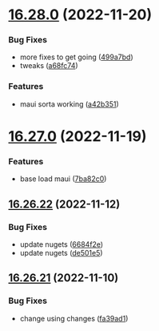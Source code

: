 # [16.28.0](https://github.com/phandcock/GrampsView/compare/v16.27.0...v16.28.0) (2022-11-20)


### Bug Fixes

* more fixes to get going ([499a7bd](https://github.com/phandcock/GrampsView/commit/499a7bdb85c049cc64fa7956d2bb24c6687219d8))
* tweaks ([a68fc74](https://github.com/phandcock/GrampsView/commit/a68fc74f613b2eb589245fbe44a14abbb4b88231))


### Features

* maui sorta working ([a42b351](https://github.com/phandcock/GrampsView/commit/a42b351766f8288aaff8bd4e26f3f4743434f8a4))



# [16.27.0](https://github.com/phandcock/GrampsView/compare/v16.26.22...v16.27.0) (2022-11-19)


### Features

* base load maui ([7ba82c0](https://github.com/phandcock/GrampsView/commit/7ba82c05d5c9a047eee95d9a217972b11fcf4ccc))



## [16.26.22](https://github.com/phandcock/GrampsView/compare/v16.26.21...v16.26.22) (2022-11-12)


### Bug Fixes

* update nugets ([6684f2e](https://github.com/phandcock/GrampsView/commit/6684f2e45c7a093c66c2972285c5d804210c4345))
* update nugets ([de501e5](https://github.com/phandcock/GrampsView/commit/de501e5a6c081c7a5afe7549e17889a7bd2d4f86))



## [16.26.21](https://github.com/phandcock/GrampsView/compare/v16.26.20...v16.26.21) (2022-11-10)


### Bug Fixes

* change using changes ([fa39ad1](https://github.com/phandcock/GrampsView/commit/fa39ad1107c912bd6175e7ad100fa40392467886))



